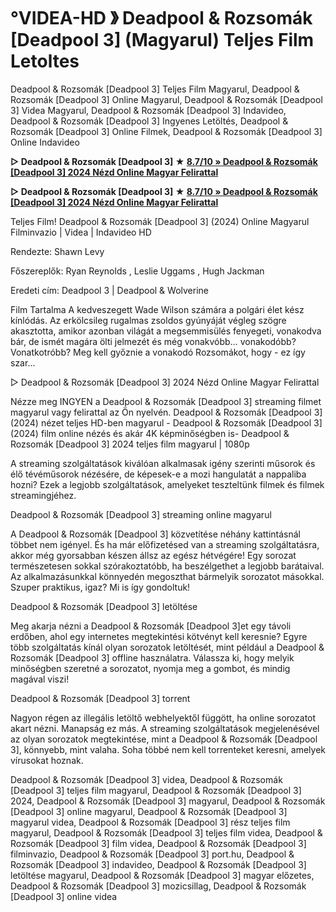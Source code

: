 # °VIDEA-HD 》 Deadpool & Rozsomák [Deadpool 3] (Magyarul) Teljes Film Letoltes

Deadpool & Rozsomák [Deadpool 3] Teljes Film Magyarul, Deadpool & Rozsomák [Deadpool 3] Online Magyarul, Deadpool & Rozsomák [Deadpool 3] Videa Magyarul, Deadpool & Rozsomák [Deadpool 3] Indavideo, Deadpool & Rozsomák [Deadpool 3] Ingyenes Letöltés, Deadpool & Rozsomák [Deadpool 3] Online Filmek, Deadpool & Rozsomák [Deadpool 3] Online Indavideo

**▷ Deadpool & Rozsomák [Deadpool 3] ★ [8.7/10 » Deadpool & Rozsomák [Deadpool 3] 2024 Nézd Online Magyar Felirattal](https://is.gd/Xd9CK1)**

**▷ Deadpool & Rozsomák [Deadpool 3] ★ [8.7/10 » Deadpool & Rozsomák [Deadpool 3] 2024 Nézd Online Magyar Felirattal](https://is.gd/Xd9CK1)**

Teljes Film! Deadpool & Rozsomák [Deadpool 3] (2024) Online Magyarul Filminvazio | Videa | Indavideo HD

Rendezte: Shawn Levy

Főszereplők: Ryan Reynolds , Leslie Uggams , Hugh Jackman

Eredeti cím: Deadpool 3 | Deadpool & Wolverine

Film Tartalma
A kedveszegett Wade Wilson számára a polgári élet kész kínlódás. Az erkölcsileg rugalmas zsoldos gyúnyáját végleg szögre akasztotta, amikor azonban világát a megsemmisülés fenyegeti, vonakodva bár, de ismét magára ölti jelmezét és még vonakvóbb… vonakodóbb? Vonatkotróbb? Meg kell győznie a vonakodó Rozsomákot, hogy - ez így szar...

▷ Deadpool & Rozsomák [Deadpool 3] 2024 Nézd Online Magyar Felirattal

Nézze meg INGYEN a Deadpool & Rozsomák [Deadpool 3] streaming filmet magyarul vagy felirattal az Ön nyelvén. Deadpool & Rozsomák [Deadpool 3] (2024) nézet teljes HD-ben magyarul - Deadpool & Rozsomák [Deadpool 3] (2024) film online nézés és akár 4K képminőségben is- Deadpool & Rozsomák [Deadpool 3] 2024 teljes film magyarul | 1080p

A streaming szolgáltatások kiválóan alkalmasak igény szerinti műsorok és élő tévéműsorok nézésére, de képesek-e a mozi hangulatát a nappaliba hozni? Ezek a legjobb szolgáltatások, amelyeket teszteltünk filmek és filmek streamingjéhez.

Deadpool & Rozsomák [Deadpool 3] streaming online magyarul

A Deadpool & Rozsomák [Deadpool 3] közvetítése néhány kattintásnál többet nem igényel. És ha már előfizetésed van a streaming szolgáltatásra, akkor még gyorsabban készen állsz az egész hétvégére! Egy sorozat természetesen sokkal szórakoztatóbb, ha beszélgethet a legjobb barátaival. Az alkalmazásunkkal könnyedén megoszthat bármelyik sorozatot másokkal. Szuper praktikus, igaz? Mi is így gondoltuk!

Deadpool & Rozsomák [Deadpool 3] letöltése

Meg akarja nézni a Deadpool & Rozsomák [Deadpool 3]et egy távoli erdőben, ahol egy internetes megtekintési kötvényt kell keresnie? Egyre több szolgáltatás kínál olyan sorozatok letöltését, mint például a Deadpool & Rozsomák [Deadpool 3] offline használatra. Válassza ki, hogy melyik minőségben szeretné a sorozatot, nyomja meg a gombot, és mindig magával viszi!

Deadpool & Rozsomák [Deadpool 3] torrent

Nagyon régen az illegális letöltő webhelyektől függött, ha online sorozatot akart nézni. Manapság ez más. A streaming szolgáltatások megjelenésével az olyan sorozatok megtekintése, mint a Deadpool & Rozsomák [Deadpool 3], könnyebb, mint valaha. Soha többé nem kell torrenteket keresni, amelyek vírusokat hoznak.

Deadpool & Rozsomák [Deadpool 3] videa, Deadpool & Rozsomák [Deadpool 3] teljes film magyarul, Deadpool & Rozsomák [Deadpool 3] 2024, Deadpool & Rozsomák [Deadpool 3] magyarul, Deadpool & Rozsomák [Deadpool 3] online magyarul, Deadpool & Rozsomák [Deadpool 3] magyarul videa, Deadpool & Rozsomák [Deadpool 3] rész teljes film magyarul, Deadpool & Rozsomák [Deadpool 3] teljes film videa, Deadpool & Rozsomák [Deadpool 3] film videa, Deadpool & Rozsomák [Deadpool 3] filminvazio, Deadpool & Rozsomák [Deadpool 3] port.hu, Deadpool & Rozsomák [Deadpool 3] indavideo, Deadpool & Rozsomák [Deadpool 3] letöltése magyarul, Deadpool & Rozsomák [Deadpool 3] magyar előzetes, Deadpool & Rozsomák [Deadpool 3] mozicsillag, Deadpool & Rozsomák [Deadpool 3] online videa

